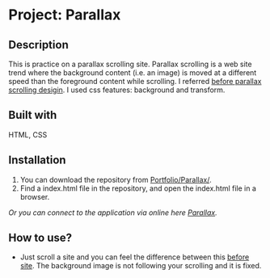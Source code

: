 # Project: Parallax

## Description

This is practice on a parallax scrolling site. Parallax scrolling is a web site trend where the background content (i.e. an image) is moved at a different speed than the foreground content while scrolling. I referred [before parallax scrolling desigin](https://codepen.io/egoing/pen/yaKvPd?editors=1100). I used css features: background and transform.

## Built with

HTML, CSS

## Installation

1. You can download the repository from
[Portfolio/Parallax/](https://github.com/leachung/Portfolio/tree/master/Parallax/).
2. Find a index.html file in the repository, and open the index.html file in a browser.

*Or you can connect to the application via online here [Parallax](https://leachung.github.io/Portfolio/Parallax/index.html).*

## How to use?

  - Just scroll a site and you can feel the difference between this [before site](https://leachung.github.io/Portfolio/Parallax/before/index_B4.html). The background image is not following your scrolling and it is fixed.
